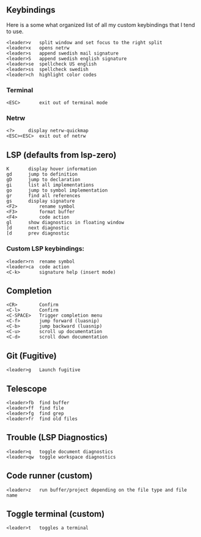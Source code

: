 
## Keybindings
Here is a some what organized list of all my custom keybindings that I tend to use.

```
<leader>v	split window and set focus to the right split
<leader>x	opens netrw
<leader>s	append swedish mail signature
<leader>S	append swedish english signature
<leader>se	spellcheck US english
<leader>ss	spellcheck swedish
<leader>ch	highlight color codes
```
### Terminal
```
<ESC>		exit out of terminal mode
```
### Netrw
```
<?>		display netrw-quickmap
<ESC><ESC>	exit out of netrw
```

## LSP (defaults from lsp-zero)
```
K		display hover information
gd		jump to definition
gD		jump to declaration
gi		list all implementations
go		jump to symbol implementation
gr		find all references
gs		display signature
<F2>    	rename symbol
<F3>    	format buffer
<F4>    	code action
gl		show diagnostics in floating window
]d		next diagnostic
[d		prev diagnostic
```
### Custom LSP keybindings:
```
<leader>rn	rename symbol
<leader>ca	code action
<C-k>		signature help (insert mode)
```

## Completion
```
<CR>		Confirm
<C-l>		Confirm
<C-SPACE>	Trigger completion menu
<C-f>		jump forward (luasnip)
<C-b>		jump backward (luasnip)
<C-u>       scroll up documentation
<C-d>       scroll down documentation
```

## Git (Fugitive)
```
<leader>g	Launch fugitive
```

## Telescope
```
<leader>fb	find buffer
<leader>ff	find file
<leader>fg	find grep
<leader>fr	find old files
```

## Trouble (LSP Diagnostics)
```
<leader>q	toggle document diagnostics
<leader>qw	toggle workspace diagnostics
```

## Code runner (custom)
```
<leader>z	run buffer/project depending on the file type and file name
```

## Toggle terminal (custom)
```
<leader>t	toggles a terminal
```

